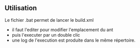 ## Utilisation
Le fichier .bat permet de lancer le build.xml

* il faut l'editer pour modifier l'emplacement du ant
* puis l'executer par un double clic
* une log de l'execution est produite dans le même répertoire.

